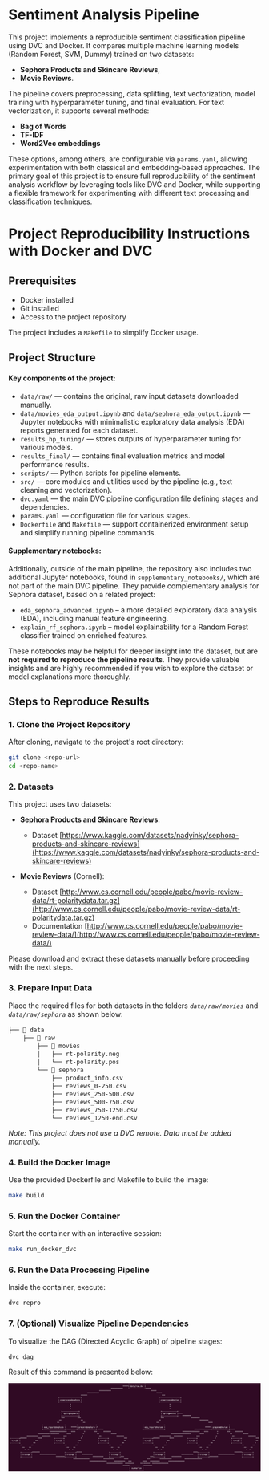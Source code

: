 # Sentiment Analysis Pipeline

This project implements a reproducible sentiment classification pipeline using DVC and Docker. It compares multiple machine learning models (Random Forest, SVM, Dummy) trained on two datasets:

- **Sephora Products and Skincare Reviews**,  
- **Movie Reviews**.

The pipeline covers preprocessing, data splitting, text vectorization, model training with hyperparameter tuning, and final evaluation. For text vectorization, it supports several methods:

- **Bag of Words**  
- **TF-IDF**  
- **Word2Vec embeddings**

These options, among others, are configurable via `params.yaml`, allowing experimentation with both classical and embedding-based approaches. The primary goal of this project is to ensure full reproducibility of the sentiment analysis workflow by leveraging tools like DVC and Docker, while supporting a flexible framework for experimenting with different text processing and classification techniques.


# Project Reproducibility Instructions with Docker and DVC

## Prerequisites

- Docker installed  
- Git installed  
- Access to the project repository

The project includes a `Makefile` to simplify Docker usage.

## Project Structure

#### **Key components of the project:**

- `data/raw/` — contains the original, raw input datasets downloaded manually.
- `data/movies_eda_output.ipynb` and `data/sephora_eda_output.ipynb` — Jupyter notebooks with minimalistic exploratory data analysis (EDA) reports generated for each dataset.
- `results_hp_tuning/` — stores outputs of hyperparameter tuning for various models.
- `results_final/` — contains final evaluation metrics and model performance results.
- `scripts/` — Python scripts for pipeline elements.
- `src/` — core modules and utilities used by the pipeline (e.g., text cleaning and vectorization).
- `dvc.yaml` — the main DVC pipeline configuration file defining stages and dependencies.
- `params.yaml` — configuration file for various stages.
- `Dockerfile` and `Makefile` — support containerized environment setup and simplify running pipeline commands.

#### **Supplementary notebooks:**

Additionally, outside of the main pipeline, the repository also includes two additional Jupyter notebooks, found in `supplementary_notebooks/`, which are not part of the main DVC pipeline. They provide complementary analysis for Sephora dataset, based on a related project:

- `eda_sephora_advanced.ipynb` – a more detailed exploratory data analysis (EDA), including manual feature engineering.
- `explain_rf_sephora.ipynb` – model explainability for a Random Forest classifier trained on enriched features.

These notebooks may be helpful for deeper insight into the dataset, but are **not required to reproduce the pipeline results**. They provide valuable insights and are highly recommended if you wish to explore the dataset or model explanations more thoroughly.



## Steps to Reproduce Results

### 1. **Clone the Project Repository**

After cloning, navigate to the project's root directory:
```bash
git clone <repo-url>
cd <repo-name>
```
### 2. **Datasets**

This project uses two datasets:

- **Sephora Products and Skincare Reviews**:  
    - Dataset [https://www.kaggle.com/datasets/nadyinky/sephora-products-and-skincare-reviews](https://www.kaggle.com/datasets/nadyinky/sephora-products-and-skincare-reviews)

- **Movie Reviews** (Cornell):  
    - Dataset [http://www.cs.cornell.edu/people/pabo/movie-review-data/rt-polaritydata.tar.gz](http://www.cs.cornell.edu/people/pabo/movie-review-data/rt-polaritydata.tar.gz)
    - Documentation [http://www.cs.cornell.edu/people/pabo/movie-review-data/](http://www.cs.cornell.edu/people/pabo/movie-review-data/)


Please download and extract these datasets manually before proceeding with the next steps.



### 3. **Prepare Input Data**

Place the required files for both datasets in the folders *`data/raw/movies`* and *`data/raw/sephora`* as shown below:

```
├── 📂 data
    ├── 📁 raw
        ├── 📁 movies
        │   ├── rt-polarity.neg
        │   └── rt-polarity.pos
        └── 📁 sephora
            ├── product_info.csv
            ├── reviews_0-250.csv
            ├── reviews_250-500.csv
            ├── reviews_500-750.csv
            ├── reviews_750-1250.csv
            └── reviews_1250-end.csv
```

*Note: This project does not use a DVC remote. Data must be added manually.*

### 4. **Build the Docker Image**

Use the provided Dockerfile and Makefile to build the image:

```bash
make build
```

### 5. **Run the Docker Container**

Start the container with an interactive session:

```bash
make run_docker_dvc
```

### 6. **Run the Data Processing Pipeline**  
Inside the container, execute:
   ```bash
   dvc repro
   ```

### 7. **(Optional) Visualize Pipeline Dependencies**  
To visualize the DAG (Directed Acyclic Graph) of pipeline stages:
   ```bash
   dvc dag
   ```
Result of this command is presented below:

![DVC DAG](assets/dvc-dag.png)

